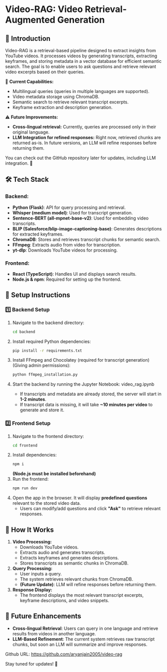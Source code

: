 # Video-RAG: Video Retrieval-Augmented Generation

## 📌 Introduction

Video-RAG is a retrieval-based pipeline designed to extract insights from YouTube videos. It processes videos by generating transcripts, extracting keyframes, and storing metadata in a vector database for efficient semantic search. The goal is to enable users to ask questions and retrieve relevant video excerpts based on their queries.

🚀 **Current Capabilities:**

- Multilingual queries (queries in multiple languages are supported).
- Video metadata storage using ChromaDB.
- Semantic search to retrieve relevant transcript excerpts.
- Keyframe extraction and description generation.

⚠️ **Future Improvements:**

- **Cross-lingual retrieval:** Currently, queries are processed only in their original language.
- **LLM Integration for refined responses:** Right now, retrieved chunks are returned as-is. In future versions, an LLM will refine responses before returning them.

You can check out the GitHub repository later for updates, including LLM integration. 📌

## 🛠️ Tech Stack

### Backend:

- **Python (Flask)**: API for query processing and retrieval.
- **Whisper (medium model)**: Used for transcript generation.
- **Sentence-BERT (all-mpnet-base-v2)**: Used for embedding video transcripts.
- **BLIP (Salesforce/blip-image-captioning-base)**: Generates descriptions for extracted keyframes.
- **ChromaDB**: Stores and retrieves transcript chunks for semantic search.
- **FFmpeg**: Extracts audio from video for transcription.
- **yt-dlp**: Downloads YouTube videos for processing.

### Frontend:

- **React (TypeScript)**: Handles UI and displays search results.
- **Node.js & npm**: Required for setting up the frontend.

## 🚀 Setup Instructions

### 1️⃣ Backend Setup

1. Navigate to the backend directory:
   ```bash
   cd backend
   ```
2. Install required Python dependencies:
   ```bash
   pip install -r requirements.txt
   ```
3. Install FFmpeg and Chocolatey (required for transcript generation)
   (Giving admin permissions):
   ```bash
   python ffmpeg_installation.py
   ```
4. Start the backend by running the Jupyter Notebook: video_rag.ipynb

   - If transcripts and metadata are already stored, the server will start in **1-2 minutes**.
   - If transcript data is missing, it will take **~10 minutes per video** to generate and store it.

### 2️⃣ Frontend Setup

1. Navigate to the frontend directory:
   ```bash
   cd frontend
   ```
2. Install dependencies:
   ```bash
   npm i
   ```
   **(Node.js must be installed beforehand)**
3. Run the frontend:
   ```bash
   npm run dev
   ```
4. Open the app in the browser. It will display **predefined questions** relevant to the stored video data.
   - Users can modify/add questions and click **"Ask"** to retrieve relevant responses.

## 📌 How It Works

1. **Video Processing:**
   - Downloads YouTube videos.
   - Extracts audio and generates transcripts.
   - Extracts keyframes and generates descriptions.
   - Stores transcripts as semantic chunks in ChromaDB.
2. **Query Processing:**
   - User inputs a query.
   - The system retrieves relevant chunks from ChromaDB.
   - **(Future Update)**: LLM will refine responses before returning them.
3. **Response Display:**
   - The frontend displays the most relevant transcript excerpts, keyframe descriptions, and video snippets.

## 🌟 Future Enhancements

- **Cross-lingual Retrieval**: Users can query in one language and retrieve results from videos in another language.
- **LLM-Based Refinement**: The current system retrieves raw transcript chunks, but soon an LLM will summarize and improve responses.

Github URL: https://github.com/aryanjain2005/video-rag

Stay tuned for updates! 🚀
